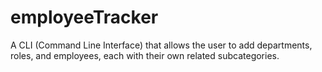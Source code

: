 # employeeTracker
A CLI (Command Line Interface) that allows the user to add departments, roles, and employees, each with their own related subcategories.

